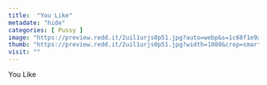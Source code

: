 ```yaml
---
title:  "You Like"
metadate: "hide"
categories: [ Pussy ]
image: "https://preview.redd.it/2uil1urjs0p51.jpg?auto=webp&s=1c68f1e9a81efee7ba6e2664fbee4e6ec0d38ac8"
thumb: "https://preview.redd.it/2uil1urjs0p51.jpg?width=1080&crop=smart&auto=webp&s=309f158914b40305e66bfac3f123d48a5d30e3ab"
visit: ""
---
```

You Like
